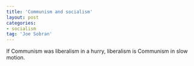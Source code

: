 ```yaml
---
title: 'Communism and socialism'
layout: post
categories:
- socialism
tag: 'Joe Sobran'
---
```


If Communism was liberalism in a hurry, liberalism is Communism in slow motion.